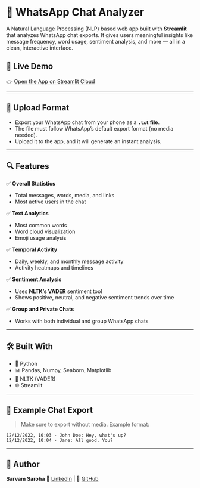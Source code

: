 # 📱 WhatsApp Chat Analyzer

A Natural Language Processing (NLP) based web app built with **Streamlit** that analyzes WhatsApp chat exports. It gives users meaningful insights like message frequency, word usage, sentiment analysis, and more — all in a clean, interactive interface.



## 🚀 Live Demo

👉 [Open the App on Streamlit Cloud](https://whatsapp-chat-analyzer-by-sarvam-saroha.streamlit.app/)  


---

## 📂 Upload Format

- Export your WhatsApp chat from your phone as a **`.txt` file**.
- The file must follow WhatsApp’s default export format (no media needed).
- Upload it to the app, and it will generate an instant analysis.

---

## 🔍 Features

✅ **Overall Statistics**
- Total messages, words, media, and links  
- Most active users in the chat  

✅ **Text Analytics**
- Most common words  
- Word cloud visualization  
- Emoji usage analysis  

✅ **Temporal Activity**
- Daily, weekly, and monthly message activity  
- Activity heatmaps and timelines  

✅ **Sentiment Analysis**
- Uses **NLTK’s VADER** sentiment tool  
- Shows positive, neutral, and negative sentiment trends over time  

✅ **Group and Private Chats**
- Works with both individual and group WhatsApp chats  

---

## 🛠️ Built With

- 🐍 Python
- 📊 Pandas, Numpy, Seaborn, Matplotlib
- 🧠 NLTK (VADER)
- 🌐 Streamlit

---

## 📄 Example Chat Export

> Make sure to export without media.
> Example format:

```
12/12/2022, 10:03 - John Doe: Hey, what's up?
12/12/2022, 10:04 - Jane: All good. You?
```

---

## 🧠 Author

**Sarvam Saroha**
🔗 [LinkedIn](https://linkedin.com/in/sarvamsaroha) | 🐙 [GitHub](https://github.com/sarvam207)


